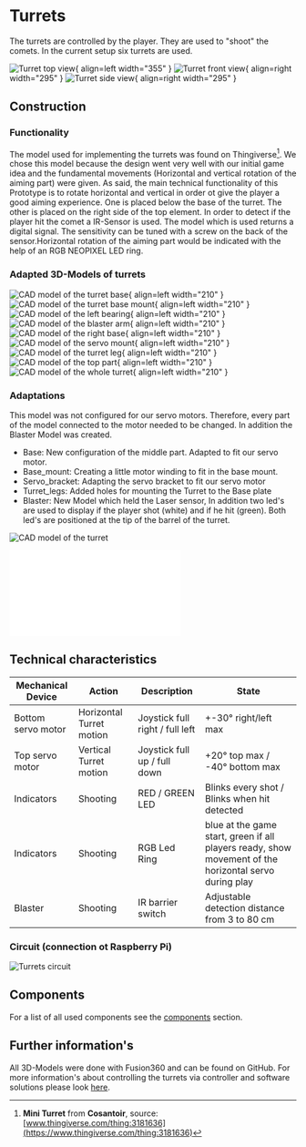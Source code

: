 
# Turrets

The turrets are controlled by the player. They are used to "shoot" the comets. In the current setup six turrets are used.

![Turret top view](pictures/turret_top.jpeg){ align=left width="355" }
![Turret front view](pictures/turret_front.jpeg){ align=right width="295" }
![Turret side view](pictures/turret_left.jpeg){ align=right width="295" }


## Construction

### Functionality

The model used for implementing the turrets was found on Thingiverse[^1]. We chose this model because the design went very well with our initial game idea and the fundamental movements (Horizontal and vertical rotation of the aiming part) were given. As said, the main technical functionality of this Prototype is to rotate horizontal and vertical in order ot give the player a good aiming experience. One is placed below the base of the turret. The other is placed on the right side of the top element. In order to detect if the player hit the comet a IR-Sensor is used. The model which is used returns a digital signal. The sensitivity can be tuned with a screw on the back of the sensor.Horizontal rotation of the aiming part would be indicated with the help of an RGB NEOPIXEL LED ring.

### Adapted 3D-Models of turrets

![CAD model of the turret base](models/turrets/base.png){ align=left width="210" }
![CAD model of the turret base mount](models/turrets/base_mount.png){ align=left width="210" }
![CAD model of the left bearing](models/turrets/end_bearing.png){ align=left width="210" }
![CAD model of the blaster arm](models/turrets/blaster_arm.png){ align=left width="210" }
![CAD model of the right base](models/turrets/left_right_bearing_half.png){ align=left width="210" }
![CAD model of the servo mount](models/turrets/vertical_servo_mount.png){ align=left width="210" }
![CAD model of the turret leg](models/turrets/leg.png){ align=left width="210" }
![CAD model of the top part](models/turrets/turret_top.png){ align=left width="210" }
![CAD model of the whole turret](models/turrets/full_turret.png){ align=left width="210" }

### Adaptations

This model was not configured for our servo motors. Therefore, every part of the model connected to the motor needed to be changed. In addition the Blaster Model was created.

- Base: New configuration of the middle part. Adapted to fit our servo motor.
- Base_mount: Creating a little motor winding to fit in the base mount.
- Servo_bracket: Adapting the servo bracket to fit our servo motor
- Turret_legs: Added holes for mounting the Turret to the Base plate
- Blaster: New Model which held the Laser sensor, In addition two led's are used to display if the player shot (white) and if he hit (green). Both led's are positioned at the tip of the barrel of the turret.

![CAD model of the turret](models/turrets/turret_final.png)

![CAD Sketch of the turret](models/turrets/turret_final_sketch.pdf)

## Technical characteristics

| Mechanical Device  | Action                   | Description                     | State                                                                                                 |
| ------------------ | ------------------------ | ------------------------------- | ----------------------------------------------------------------------------------------------------- |
| Bottom servo motor | Horizontal Turret motion | Joystick full right / full left | +-30° right/left max                                                                                  |
| Top servo motor    | Vertical Turret motion   | Joystick full up / full down    | +20° top max / -40° bottom max                                                                        |
| Indicators         | Shooting                 | RED / GREEN LED                 | Blinks every shot / Blinks when hit detected                                                          |
| Indicators         | Shooting                 | RGB Led Ring                    | blue at the game start, green if all players ready, show movement of the horizontal servo during play |
| Blaster            | Shooting                 | IR barrier switch               | Adjustable detection distance from 3 to 80 cm                                                         |

### Circuit (connection ot Raspberry Pi)

![Turrets circuit](circuit/turret.png)

## Components

For a list of all used components see the [components](components.md) section.

## Further information's

All 3D-Models were done with Fusion360 and can be found on GitHub.
For more information's about controlling the turrets via controller and software solutions please look [here](https://4d-game.github.io/Controller/code-references/hardware/servo/).


[^1]: **Mini Turret** from **Cosantoir**, source: [www.thingiverse.com/thing:3181636](https://www.thingiverse.com/thing:3181636)